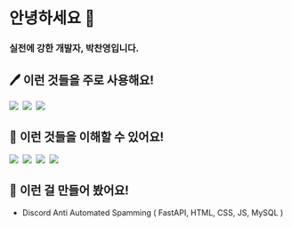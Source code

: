 <h1>안녕하세요 👋</h2>
<h3>실전에 강한 개발자, 박찬영입니다.</h3>

<h2>🖊 이런 것들을 주로 사용해요!</h2>
<div>
    <img src="https://img.shields.io/badge/Python-3766AB?style=flat-square&logo=Python&logoColor=white"/></a>&nbsp
    <img src="https://img.shields.io/badge/FastAPI-009688?style=flat-square&logo=FastAPI&logoColor=white"/></a>&nbsp
    <img src="https://img.shields.io/badge/Flask-000000?style=flat-square&logo=Flask&logoColor=white"/></a>&nbsp
</div>

<h2>📃 이런 것들을 이해할 수 있어요!</h2>
<img src="https://img.shields.io/badge/JavaScript-F7DF1E?style=flat-square&logo=JavaScript&logoColor=white"/></a>&nbsp
<img src="https://img.shields.io/badge/CSharp-239120?style=flat-square&logo=C+Sharp&logoColor=white"/></a>&nbsp
<img src="https://img.shields.io/badge/MongoDB-47A248?style=flat-square&logo=MongoDB&logoColor=white"/></a>&nbsp
<img src="https://img.shields.io/badge/MySQL-4479A1?style=flat-square&logo=MySQL&logoColor=white"/></a>&nbsp

<h2>🔨 이런 걸 만들어 봤어요!</h2>
<ul>
    <li>Discord Anti Automated Spamming ( FastAPI, HTML, CSS, JS, MySQL )</li>
</ul>
